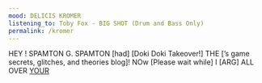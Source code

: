```yaml
---
mood: DELICIS KROMER
listening_to: Toby Fox - BIG SHOT (Drum and Bass Only)
permalink: /kromer
---
```


HEY     ! SPAMTON G. SPAMTON [had] [Doki Doki Takeover!] THE [’s game secrets, glitches, and theories blog]! NOw [Please wait while] I [ARG] ALL OVER [YOUR ](https://invaild.com)

